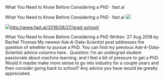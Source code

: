 What You Need to Know Before Considering a PhD · fast.ai

What You Need to Know Before Considering a PhD · fast.ai
![](../_resources/2ddb490c08a7ecd95c173283e2baa7e2.png)

![](../_resources/76b06d61ddc3928420cf0a455990fb65.png)http://www.fast.ai/2018/08/27/grad-school/

What You Need to Know Before Considering a PhD Written: 27 Aug 2018 by Rachel Thomas My newest Ask-A-Data-Scientist post addresses the question of whether to pursue a PhD. You can find my previous Ask-A-Data-Scientist advice columns here . Question: I’m an undergrad student passionate about machine learning, and I feel a bit of pressure to get a PhD. Would it maybe make more sense to go into industry for a couple years and then consider going back to school? Any advice you have would be greatly appreciated.
